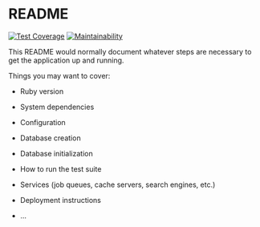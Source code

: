 # README

[![Test Coverage](https://api.codeclimate.com/v1/badges/205235aceb5e68ebf4dd/test_coverage)](https://codeclimate.com/github/sotnikoff/flashcards/test_coverage)
[![Maintainability](https://api.codeclimate.com/v1/badges/205235aceb5e68ebf4dd/maintainability)](https://codeclimate.com/github/sotnikoff/flashcards/maintainability)

This README would normally document whatever steps are necessary to get the
application up and running.

Things you may want to cover:

* Ruby version

* System dependencies

* Configuration

* Database creation

* Database initialization

* How to run the test suite

* Services (job queues, cache servers, search engines, etc.)

* Deployment instructions

* ...
